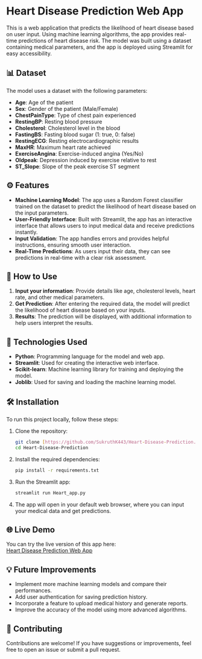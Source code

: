 # Heart Disease Prediction Web App

This is a web application that predicts the likelihood of heart disease based on user input. Using machine learning algorithms, the app provides real-time predictions of heart disease risk. The model was built using a dataset containing medical parameters, and the app is deployed using Streamlit for easy accessibility.

## 📊 Dataset
The model uses a dataset with the following parameters:
- **Age**: Age of the patient
- **Sex**: Gender of the patient (Male/Female)
- **ChestPainType**: Type of chest pain experienced
- **RestingBP**: Resting blood pressure
- **Cholesterol**: Cholesterol level in the blood
- **FastingBS**: Fasting blood sugar (1: true, 0: false)
- **RestingECG**: Resting electrocardiographic results
- **MaxHR**: Maximum heart rate achieved
- **ExerciseAngina**: Exercise-induced angina (Yes/No)
- **Oldpeak**: Depression induced by exercise relative to rest
- **ST_Slope**: Slope of the peak exercise ST segment

## ⚙️ Features

- **Machine Learning Model**: The app uses a Random Forest classifier trained on the dataset to predict the likelihood of heart disease based on the input parameters.
- **User-Friendly Interface**: Built with Streamlit, the app has an interactive interface that allows users to input medical data and receive predictions instantly.
- **Input Validation**: The app handles errors and provides helpful instructions, ensuring smooth user interaction.
- **Real-Time Predictions**: As users input their data, they can see predictions in real-time with a clear risk assessment.

## 🚀 How to Use

1. **Input your information**: Provide details like age, cholesterol levels, heart rate, and other medical parameters.
2. **Get Prediction**: After entering the required data, the model will predict the likelihood of heart disease based on your inputs.
3. **Results**: The prediction will be displayed, with additional information to help users interpret the results.

## 🔧 Technologies Used

- **Python**: Programming language for the model and web app.
- **Streamlit**: Used for creating the interactive web interface.
- **Scikit-learn**: Machine learning library for training and deploying the model.
- **Joblib**: Used for saving and loading the machine learning model.

## 🛠️ Installation

To run this project locally, follow these steps:

1. Clone the repository:
    ```bash
    git clone [https://github.com/SukruthK443/Heart-Disease-Prediction.git]
    cd Heart-Disease-Prediction
    ```

2. Install the required dependencies:
    ```bash
    pip install -r requirements.txt
    ```

3. Run the Streamlit app:
    ```bash
    streamlit run Heart_app.py
    ```

4. The app will open in your default web browser, where you can input your medical data and get predictions.

## 🌐 Live Demo

You can try the live version of this app here:  
[Heart Disease Prediction Web App](https://huggingface.co/spaces/Sukruthk/Heart_Disease_Prediction)

## 💡 Future Improvements

- Implement more machine learning models and compare their performances.
- Add user authentication for saving prediction history.
- Incorporate a feature to upload medical history and generate reports.
- Improve the accuracy of the model using more advanced algorithms.

## 🤝 Contributing

Contributions are welcome! If you have suggestions or improvements, feel free to open an issue or submit a pull request.


